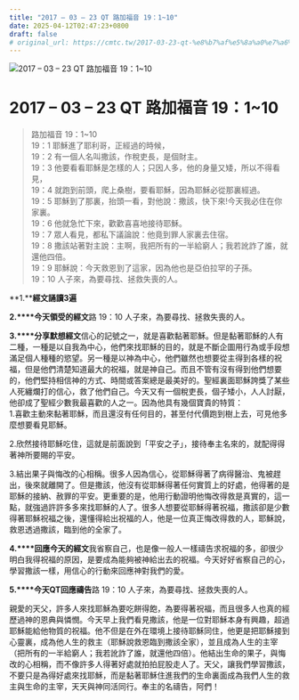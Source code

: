 ```yaml
---
title: "2017 – 03 – 23 QT 路加福音 19：1~10"
date: 2025-04-12T02:47:23+0800
draft: false
# original_url: https://cmtc.tw/2017-03-23-qt-%e8%b7%af%e5%8a%a0%e7%a6%8f%e9%9f%b3-19%ef%bc%9a110
---
```


![2017 – 03 – 23 QT 路加福音 19：1\~10](/images/qt.jpg   "2017 – 03 – 23 QT 路加福音 19：1\~10")

# 2017 – 03 – 23 QT 路加福音 19：1\~10

> 路加福音 19：1\~10  
> 19：1 耶穌進了耶利哥，正經過的時候，  
> 19：2 有一個人名叫撒該，作稅吏長，是個財主。  
> 19：3 他要看看耶穌是怎樣的人；只因人多，他的身量又矮，所以不得看見，  
> 19：4 就跑到前頭，爬上桑樹，要看耶穌，因為耶穌必從那裏經過。  
> 19：5 耶穌到了那裏，抬頭一看，對他說：撒該，快下來!今天我必住在你家裏。  
> 19：6 他就急忙下來，歡歡喜喜地接待耶穌。  
> 19：7 眾人看見，都私下議論說：他竟到罪人家裏去住宿。  
> 19：8 撒該站著對主說：主啊，我把所有的一半給窮人；我若訛詐了誰，就還他四倍。  
> 19：9 耶穌說：今天救恩到了這家，因為他也是亞伯拉罕的子孫。  
> 19：10 人子來，為要尋找、拯救失喪的人。

**1.****經文誦讀3遍**

**2.****今天領受的經文**路 19：10 人子來，為要尋找、拯救失喪的人。

**3.****分享默想經文**信心的記號之一，就是喜歡黏著耶穌。但是黏著耶穌的人有二種，一種是以自我為中心，他們來找耶穌的目的，就是不斷企圖用行為或手段想滿足個人種種的慾望。另一種是以神為中心，他們雖然也想要從主得到各樣的祝福，但是他們清楚知道最大的祝福，就是神自己。而且不管有沒有得到他們想要的，他們堅持相信神的方式、時間或答案總是最美好的。聖經裏面耶穌誇獎了某些人死纏爛打的信心，救了他們自己。今天又有一個稅吏長，個子矮小，人人討厭，他卻成了聖經少數我最喜歡的人之一。因為他具有幾個寶貴的特質：  
1.喜歡主動來黏著耶穌，而且還沒有任何目的，甚至付代價跑到樹上去，可見他多麼想要看見耶穌。

2.欣然接待耶穌吃住，這就是前面說到「平安之子」，接待奉主名來的，就配得得著神所要賜的平安。

3.結出果子與悔改的心相稱。很多人因為信心，從耶穌得著了病得醫治、鬼被趕出，後來就離開了。但是撒該，他沒有從耶穌得著任何實質上的好處，他得著的是耶穌的接納、赦罪的平安。更重要的是，他用行動證明他悔改得救是真實的，這一點，就強過許許多多來找耶穌的人了。很多人想要從耶穌得著祝福，撒該卻是少數得著耶穌祝福之後，還懂得給出祝福的人，他是一位真正悔改得救的人，耶穌說，救恩透過撒該，臨到他的全家了。

**4.****回應今天的經文**我省察自己，也是像一般人一樣禱告求祝福的多，卻很少明白我得祝福的原因，是要成為能夠被神給出去的祝福。今天好好省察自己的心，學習撒該一樣，用信心的行動來回應神對我們的愛。

**5.****今天QT回應禱告**路 19：10 人子來，為要尋找、拯救失喪的人。

親愛的天父，許多人來找耶穌為要吃餅得飽，為要得著祝福，而且很多人也真的經歷過神的恩典與憐憫。今天早上我們看見撒該，他是一位對耶穌本身有興趣，超過耶穌能給他物質的祝福。他不但是在外在環境上接待耶穌同住，他更是把耶穌接到心靈裏，成為他人生的救主（耶穌說救恩臨到撒該全家），並且成為人生的主宰（把所有的一半給窮人；我若訛詐了誰，就還他四倍）。他結出生命的果子，與悔改的心相稱，而不像許多人得著好處就拍拍屁股走人了。天父，讓我們學習撒該，不要只是為得好處來找耶穌，而是黏著耶穌住進我們的生命裏面成為我們人生的救主與生命的主宰，天天與神同活同行。奉主的名禱告，阿們！